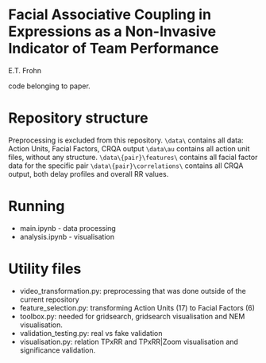 # Facial Associative Coupling in Expressions as a Non-Invasive Indicator of Team Performance 
E.T. Frohn

code belonging to paper. 

# Repository structure
Preprocessing is excluded from this repository. 
`\data\` contains all data: Action Units, Facial Factors, CRQA output
`\data\au` contains all action unit files, without any structure.
`\data\{pair}\features\` contains all facial factor data for the specific pair
`\data\{pair}\correlations\` contains all CRQA output, both delay profiles and overall RR values.

# Running
- main.ipynb - data processing
- analysis.ipynb - visualisation

# Utility files
- video_transformation.py: preprocessing that was done outside of the current repository
- feature_selection.py: transforming Action Units (17) to Facial Factors (6)
- toolbox.py: needed for gridsearch, gridsearch visualisation and NEM visualisation.
- validation_testing.py: real vs fake validation
- visualisation.py: relation TPxRR and TPxRR|Zoom visualisation and significance validation.
